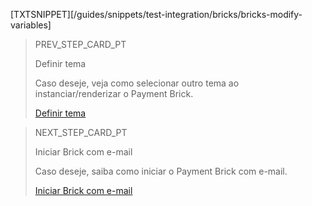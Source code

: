 [TXTSNIPPET][/guides/snippets/test-integration/bricks/bricks-modify-variables]

> PREV_STEP_CARD_PT
>
> Definir tema 
>
> Caso deseje, veja como selecionar outro tema ao instanciar/renderizar o Payment Brick.
>
> [Definir tema ](/developers/pt/docs/checkout-bricks/payment-brick/additional-customization/set-theme)

> NEXT_STEP_CARD_PT
>
> Iniciar Brick com e-mail 
>
> Caso deseje, saiba como iniciar o Payment Brick com e-mail.
>
> [Iniciar Brick com e-mail](/developers/pt/docs/checkout-bricks/payment-brick/additional-customization/initiate-brick-with-email)